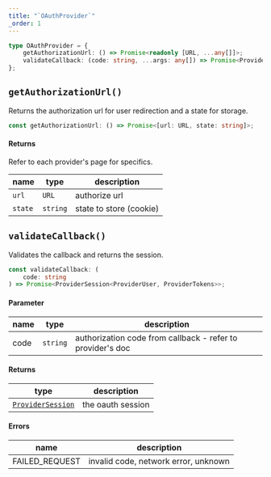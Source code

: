 ```yaml
---
title: "`OAuthProvider`"
_order: 1
---
```


```ts
type OAuthProvider = {
	getAuthorizationUrl: () => Promise<readonly [URL, ...any[]]>;
	validateCallback: (code: string, ...args: any[]) => Promise<ProviderSession>;
};
```

## `getAuthorizationUrl()`

Returns the authorization url for user redirection and a state for storage.

```ts
const getAuthorizationUrl: () => Promise<[url: URL, state: string]>;
```

#### Returns

Refer to each provider's page for specifics.

| name    | type     | description             |
| ------- | -------- | ----------------------- |
| `url`   | `URL`    | authorize url           |
| `state` | `string` | state to store (cookie) |

## `validateCallback()`

Validates the callback and returns the session.

```ts
const validateCallback: (
	code: string
) => Promise<ProviderSession<ProviderUser, ProviderTokens>>;
```

#### Parameter

| name | type     | description                                                |
| ---- | -------- | ---------------------------------------------------------- |
| code | `string` | authorization code from callback - refer to provider's doc |

#### Returns

| type                                                  | description       |
| ----------------------------------------------------- | ----------------- |
| [`ProviderSession`](/reference/oauth/providersession) | the oauth session |

#### Errors

| name           | description                          |
| -------------- | ------------------------------------ |
| FAILED_REQUEST | invalid code, network error, unknown |
